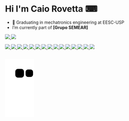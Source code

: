 # Hi I'm Caio Rovetta ⌨
- 🤖 Graduating in mechatronics engineering at EESC-USP
-  I’m currently part of **[Grupo SEMEAR]**
<div>
  <a href="https://github.com/CaioRovetta15">
  <img height="180em" src="https://github-readme-stats.vercel.app/api?username=CaioRovetta15&show_icons=true&theme=tokyonight&include_all_commits=true&count_private=true"/>
  <img height="180em" src="https://github-readme-stats.vercel.app/api/top-langs/?username=CaioRovetta15&layout=compact&langs_count=7&theme=tokyonight"/>
</div> 
<p>
<code><img height="20" src="https://raw.githubusercontent.com/jmnote/z-icons/master/svg/python.svg"></code>
<code><img height="20" src="https://raw.githubusercontent.com/jmnote/z-icons/master/svg/c.svg"></code>
<code><img height="20" src="https://icongr.am/devicon/java-original.svg?size=148&color=currentColor"></code>
<code><img height="20" src="https://cdn.jsdelivr.net/gh/devicons/devicon/icons/opencv/opencv-original.svg"></code>
<code><img height="20" src="https://cdn.jsdelivr.net/gh/devicons/devicon/icons/raspberrypi/raspberrypi-original.svg"></code>
<code><img height="20" src="https://cdn.jsdelivr.net/gh/devicons/devicon/icons/matlab/matlab-original.svg"></code>
<code><img height="20" src="https://cdn.jsdelivr.net/gh/devicons/devicon/icons/jupyter/jupyter-original-wordmark.svg"></code>
<code><img height="20" src="https://cdn.jsdelivr.net/gh/devicons/devicon/icons/vscode/vscode-original.svg"></code>
<code><img height="20" src="https://raw.githubusercontent.com/jmnote/z-icons/master/svg/git.svg"></code>
<code><img height="20" src="https://raw.githubusercontent.com/jmnote/z-icons/master/svg/bash.svg"></code>
<code><img height="20" src="https://cdn.jsdelivr.net/gh/devicons/devicon/icons/linux/linux-original.svg"></code>
 <code><img height="20" src="https://upload.wikimedia.org/wikipedia/commons/1/15/Robot_Operating_System_logo.svg"></code>
 <code><img height="20" src="https://upload.wikimedia.org/wikipedia/en/5/5e/Gazebo_logo_without_text.svg"></code>
 <code><img height="20" src="https://upload.wikimedia.org/wikipedia/commons/9/91/Dart-logo-icon.svg"></code>
 <code><img height="20" src="https://seeklogo.com/images/F/flutter-logo-5086DD11C5-seeklogo.com.png"></code>



</p> 
  
##
![Snake animation](https://github.com/CaioRovetta15/CaioRovetta15/blob/output/github-contribution-grid-snake.svg)

